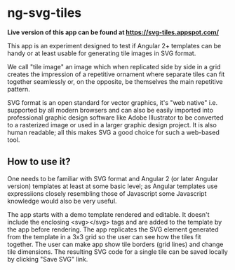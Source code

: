 # ng-svg-tiles

<b>Live version of this app can be found at <a href="https://svg-tiles.appspot.com/" target="_new">https://svg-tiles.appspot.com/</a></b>

This app is an experiment designed to test if Angular 2+ templates can be handy or at least usable for generating tile images in SVG format.

We call "tile image" an image which when replicated side by side in a grid creates the impression of a repetitive ornament where separate tiles can fit together seamlessly or, on the opposite, be themselves the main repetitive pattern.

SVG format is an open standard for vector graphics, it's "web native" i.e. supported by all modern browsers and can also be easily imported into professional graphic design software like Adobe Illustrator to be converted to a rasterized image or used in a larger graphic design project. It is also human readable; all this makes SVG a good choice for such a web-based tool.

## How to use it?

One needs to be familiar with SVG format and Angular 2 (or later Angular version) templates at least at some basic level; as Angular templates use expressiions closely resembling those of Javascript some Javascript knowledge would also be very useful.

The app starts with a demo template rendered and editable. It doesn't include the enclosing &lt;svg&gt;&lt;/svg&gt; tags and are added to the template by the app before rendering. The app replicates the SVG element generated from the template in a 3x3 grid so the user can see how the tiles fit together. The user can make app show tile borders (grid lines) and change tile dimensions. The resulting SVG code for a single tile can be saved locally by clicking "Save SVG" link.

